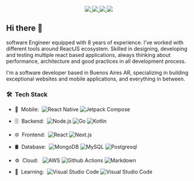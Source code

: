 <!-- ![Jacob gonzalez banner](https://i.imgur.com/13XgL11.png) -->


<p align="center">
  <a href="https://medium.com/@njacob1001">
  <img src="https://img.shields.io/badge/Medium-12100E?style=for-the-badge&logo=medium&logoColor=white" />  
  </a>
  
  <a href="https://www.linkedin.com/in/jacob-gonzalez-210b84166/">
  <img src="https://img.shields.io/badge/LinkedIn-0077B5?style=for-the-badge&logo=linkedin&logoColor=white" />  
  </a>
  
  <a href="https://stackoverflow.com/users/12686361/jacob">
  <img src="https://img.shields.io/badge/Stack_Overflow-FE7A16?style=for-the-badge&logo=stack-overflow&logoColor=white" />  
  </a>
  
  <a href="https://stackoverflow.com/users/12686361/jacob">
  <img src="https://img.shields.io/badge/website-000000?style=for-the-badge&logo=About.me&logoColor=white" />  
  </a>
 
</p>

## Hi there 👋

software Engineer equipped with 8 years of experience. I’ve worked with different tools around ReactJS ecosystem. Skilled in designing, developing and testing multiple react based applications, always thinking about performance, architecture and good practices in all development process.

I'm a software developer based in Buenos Aires AR, specializing in building exceptional websites and mobile applications, and everything in between.

<h3> 🛠 &nbsp;Tech Stack</h3>

- 📱 &nbsp;Mobile:&nbsp;
  ![React Native](https://img.shields.io/badge/-React%20Native-0A1A2F?style=flat&logo=React&logoColor=00d8fd)
  ![Jetpack Compose](https://img.shields.io/badge/-Jetpack%20Compose-0A1A2F?style=flat&logo=Android&logoColor=3bd17d)
  
- 🗄 &nbsp;Backend:&nbsp;
  ![Node.js](https://img.shields.io/badge/-Node.js-0A1A2F?style=flat&logo=node.js)
  ![Go](https://img.shields.io/badge/-Go-0A1A2F?style=flat&logo=go)
  ![Kotlin](https://img.shields.io/badge/-Kotlin-0A1A2F?style=flat&logo=kotlin)
  
- 🌐 &nbsp;Frontend:&nbsp;
  ![React](https://img.shields.io/badge/-React-0A1A2F?style=flat&logo=react)
  ![Next.js](https://img.shields.io/badge/-Next.js-0A1A2F?style=flat&logo=next.js)
- 🛢 &nbsp;Database:&nbsp;
  ![MongoDB](https://img.shields.io/badge/-MongoDB-0A1A2F?style=flat&logo=mongodb)
  ![MySQL](https://img.shields.io/badge/-MySQL-0A1A2F?style=flat&logo=mysql&logoColor=00d8fd)
  ![Postgresql](https://img.shields.io/badge/-Postgresql-0A1A2F?style=flat&logo=postgresql)
- ⚙️ &nbsp;Cloud: &nbsp;
  ![AWS](https://img.shields.io/badge/-AWS-0A1A2F?style=flat&logo=amazon-aws)
  ![Github Actions](https://img.shields.io/badge/-Kubernetes-0A1A2F?style=flat&logo=kubernetes)
  ![Markdown](https://img.shields.io/badge/-CI/CD-0A1A2F?style=flat&logo=github)
- 📖 &nbsp;Learning:&nbsp;
  ![Visual Studio Code](https://img.shields.io/badge/-Rust-0A1A2F?style=flat&logo=rust)
  ![Visual Studio Code](https://img.shields.io/badge/-Deep%20learning-0A1A2F?style=flat&logo=tensorflow)


<br/>

<!-- icon lib: https://simpleicons.org/ -->


